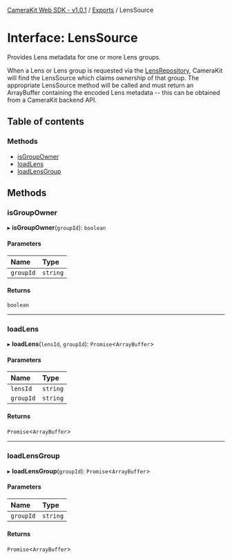 [CameraKit Web SDK - v1.0.1](../README.md) / [Exports](../modules.md) / LensSource

# Interface: LensSource

Provides Lens metadata for one or more Lens groups.

When a Lens or Lens group is requested via the [LensRepository](../classes/LensRepository.md), CameraKit will find the LensSource which
claims ownership of that group. The appropriate LensSource method will be called and must return an ArrayBuffer
containing the encoded Lens metadata -- this can be obtained from a CameraKit backend API.

## Table of contents

### Methods

- [isGroupOwner](LensSource.md#isgroupowner)
- [loadLens](LensSource.md#loadlens)
- [loadLensGroup](LensSource.md#loadlensgroup)

## Methods

### isGroupOwner

▸ **isGroupOwner**(`groupId`): `boolean`

#### Parameters

| Name | Type |
| :------ | :------ |
| `groupId` | `string` |

#### Returns

`boolean`

___

### loadLens

▸ **loadLens**(`lensId`, `groupId`): `Promise`\<`ArrayBuffer`\>

#### Parameters

| Name | Type |
| :------ | :------ |
| `lensId` | `string` |
| `groupId` | `string` |

#### Returns

`Promise`\<`ArrayBuffer`\>

___

### loadLensGroup

▸ **loadLensGroup**(`groupId`): `Promise`\<`ArrayBuffer`\>

#### Parameters

| Name | Type |
| :------ | :------ |
| `groupId` | `string` |

#### Returns

`Promise`\<`ArrayBuffer`\>

